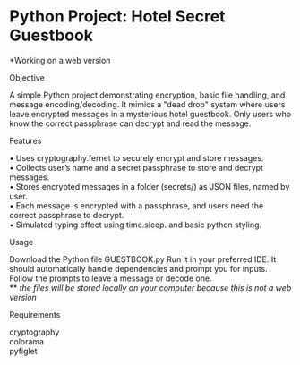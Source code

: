 # Python Project: Hotel Secret Guestbook

*Working on a web version

Objective

A simple Python project demonstrating encryption, basic file handling, and message encoding/decoding. It mimics a "dead drop" system where users leave encrypted messages in a mysterious hotel guestbook. Only users who know the correct passphrase can decrypt and read the message.

Features

• Uses cryptography.fernet to securely encrypt and store messages.<br>
• Collects user’s name and a secret passphrase to store and decrypt messages.<br>
• Stores encrypted messages in a folder (secrets/) as JSON files, named by user.<br>
• Each message is encrypted with a passphrase, and users need the correct passphrase to decrypt.<br>
• Simulated typing effect using time.sleep. and basic python styling.<br>

Usage

Download the Python file GUESTBOOK.py
Run it in your preferred IDE. It should automatically handle dependencies and prompt you for inputs.
Follow the prompts to leave a message or decode one. <br>
** *the files will be stored locally on your computer because this is not a web version*

Requirements <br>

cryptography  <br> 
colorama  <br>
pyfiglet
